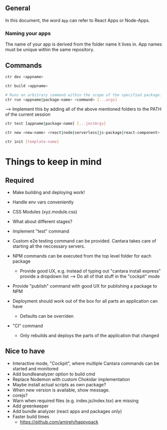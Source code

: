 ## General

In this document, the word `App` can refer to React Apps or Node-Apps.

### Naming your apps

The name of your app is derived from the folder name it lives in. App names must be unique within the same repository.

## Commands

```bash
ctr dev <appname>
```

```bash
ctr build <appname>
```

```bash
# Runs an arbitrary command within the scope of the specified package. This can be a globally valid CLI command (e.g. 'npm', 'cd', 'echo'), a tool you installed via NPM or a tool which is used internally by Cantara (e.g. serverless).
ctr run <appname|package-name> <command> [...args]
```

--> Implement this by adding all of the above mentioned folders to the PATH of the current session

```bash
ctr test [appname|package-name] [...jestArgs]
```

```bash
ctr new <new-name> <react|node|serverless|js-package|react-component>
```

```bash
ctr init [template-name]
```

# Things to keep in mind

## Required

- Make building and deploying work!
- Handle env vars conveniently
- CSS Modules (xyz.module.css)
- What about different stages?
- Implement "test" command
- Custom e2e testing command can be provided. Cantara takes care of starting all the neccessary servers.
- NPM commands can be executed from the top level folder for each package

  - Provide good UX, e.g. instead of typing out "cantara <appname> install express" provide a dropdown list --> Do all of that stuff in the "cockpit" mode

- Provide "publish" command with good UX for publishing a package to NPM
- Deployment should work out of the box for all parts an application can have
  - Defaults can be overriden
- "CI" command
  - Only rebuilds and deploys the parts of the application that changed

## Nice to have

- Interactive mode, "Cockpit", where multiple Cantara commands can be started and monitored
- Add bundleanalyzer option to build cmd
- Replace Nodemon with custom Chokidar implementation
- Maybe install actual scripts as own package?
- When new version is available, show message.
- corejs?
- Warn when required files (e.g. index.js/index.tsx) are missing
- Add greenkeeper
- Add bundle analyzer (react apps and packages only)
- Faster build times
  - https://github.com/amireh/happypack
